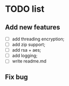# TODO list

## Add new features
- [ ] add threading encryption;
- [ ] add zip support;
- [ ] add rsa + aes;
- [ ] add logging;
- [ ] write readme.md

## Fix bug
